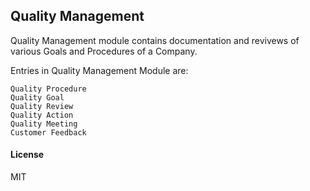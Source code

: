 ## Quality Management

Quality Management module contains documentation and revivews of various Goals and Procedures of a Company.

Entries in Quality Management Module are:

    Quality Procedure
    Quality Goal
    Quality Review
    Quality Action
    Quality Meeting
    Customer Feedback
    
#### License

MIT
